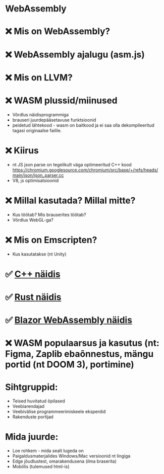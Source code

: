 # WebAssembly

# ❌ Mis on WebAssembly?

# ❌ WebAssembly ajalugu (asm.js)

# ❌ Mis on LLVM?

# ❌ WASM plussid/miinused
- Võrdlus näidisprogrammiga
- brauseri juurdepääsetavuse funktsioonid
- peidetud lähtekood - wasm on baitkood ja ei saa olla dekompileeritud tagasi originaalse failile.

# ❌ Kiirus
- nt JS json parse on tegelikult väga optimeeritud C++ kood https://chromium.googlesource.com/chromium/src/base/+/refs/heads/main/json/json_parser.cc
- V8, js optimisatsioonid

# ❌ Millal kasutada? Millal mitte?
- Kus töötab? Mis brauserites töötab?
- Võrdlus WebGL-ga?

# ❌ Mis on Emscripten?
- Kus kasutatakse (nt Unity)

# ✅ [C++ näidis](https://github.com/Uptaker/wasm-cpp/)

# ✅ [Rust näidis](https://github.com/Uptaker/wasm-rust/)

# ✅ [Blazor WebAssembly näidis](https://github.com/Uptaker/wasm-blazor)

# ❌ WASM populaarsus ja kasutus (nt: Figma, Zaplib ebaõnnestus, mängu portid (nt DOOM 3), portimine)

# Sihtgruppid:
- Teised huvitatud õpilased
- Veebiarendajad
- Veebivälise programmeerimiskeele eksperdid
- Rakenduste portijad

# Mida juurde:
- Loe rohkem - mida sealt lugeda on
- Paigaldusmaterjalides Windows/Mac versioonid nt lingiga
- Edge jõudlustest, omarakendusena (ilma braserita)
- Mobiilis (tulemused html-is)